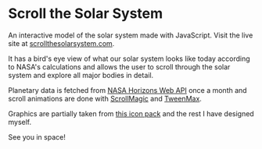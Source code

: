 # Scroll the Solar System

An interactive model of the solar system made with JavaScript.
Visit the live site at [scrollthesolarsystem.com](http://scrollthesolarsystem.com).

It has a bird's eye view of what our solar system looks like today according to
NASA's calculations and allows the user to scroll through the solar system and 
explore all major bodies in detail.

Planetary data is fetched from [NASA Horizons Web API](http://ssd.jpl.nasa.gov/horizons.cgi)
once a month and scroll animations are done with [ScrollMagic](http://scrollmagic.io/)
and [TweenMax](https://greensock.com/tweenmax).

Graphics are partially taken from [this icon pack](https://www.iconfinder.com/iconsets/space-8)
and the rest I have designed myself.

See you in space!